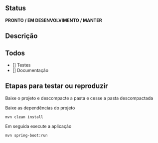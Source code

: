 ## Status
**PRONTO / EM DESENVOLVIMENTO / MANTER**

## Descrição


## Todos
- [] Testes
- [] Documentação

## Etapas para testar ou reproduzir

Baixe o projeto e descompacte a pasta e cesse a pasta descompactada

Baixe as dependências do projeto 

```
mvn clean install
```
Em seguida execute a aplicação

```
mvn spring-boot:run
```
